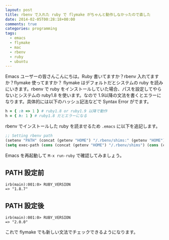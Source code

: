 ```yaml
---
layout: post
title: rbenv で入れた ruby で flymake がちゃんと動作しなかったので直した
date: 2014-02-05T00:28:18+00:00
comments: true
categories: programming
tags:
  - emacs
  - flymake
  - mac
  - rbenv
  - ruby
  - ubuntu
---
```


Emacs ユーザーの皆さんこんにちは。Ruby 書いてますか？rbenv 入れてますか？flymake 使ってますか？
flymake はデフォルトだとシステムの ruby を読みにいきます。rbenv で ruby をインストールしていた場合、パスを設定してやらないとシステムの ruby1.8 を使います。なので 1.9以降の文法を書くとエラーになります。具体的には以下のハッシュ記法などで Syntax Error がでます。

```ruby
h = { :h => 1 } # ruby1.8 or ruby1.9 以降で動作
h = { h: 1 } # ruby1.8 だとエラーになる
```

rbenv でインストールした ruby を読ませるため `.emacs` に以下を追記します。

```lisp
;; Setting rbenv path
(setenv "PATH" (concat (getenv "HOME") "/.rbenv/shims:" (getenv "HOME") "/.rbenv/bin:" (getenv "PATH")))
(setq exec-path (cons (concat (getenv "HOME") "/.rbenv/shims") (cons (concat (getenv "HOME") "/.rbenv/bin") exec-path)))
```

Emacs を再起動して `M-x run-ruby` で確認してみましょう。
    
## PATH 設定前

    irb(main):001:0> RUBY_VERSION
    => "1.8.7"

## PATH 設定後

    irb(main):001:0> RUBY_VERSION
    => "2.0.0"

これで flymake でも新しい文法でチェックできるようになります。
